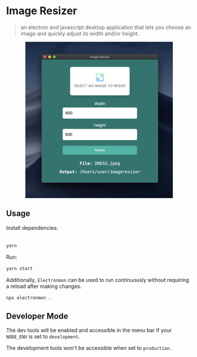 # Image Resizer

> an electron and javascript desktop application that lets you choose an image and quickly adjust its width and/or height.

<div style="display: flex; justify-content: center">
<img src="./assets/preview.png" width="400" />
</div>

## Usage

Install dependencies:

```bash

yarn
```

Run:

```bash
yarn start
```

Additionally, `Electronmon` can be used to run continuously without requiring a reload after making changes.

```bash
npx electronmon .
```

## Developer Mode

The dev tools will be enabled and accessible in the menu bar if your `NODE_ENV` is set to `development`.

The development tools won't be accessible when set to `production`.
